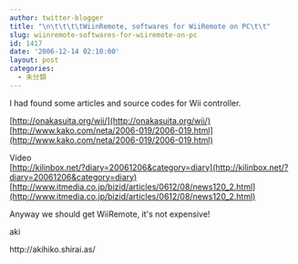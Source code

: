 ```yaml
---
author: twitter-blogger
title: "\n\t\t\t\tWiinRemote, softwares for WiiRemote on PC\t\t"
slug: wiinremote-softwares-for-wiiremote-on-pc
id: 1417
date: '2006-12-14 02:10:00'
layout: post
categories:
  - 未分類
---
```


I had found some articles and source codes for Wii controller.  

[http://onakasuita.org/wii/](http://onakasuita.org/wii/)  
[http://www.kako.com/neta/2006-019/2006-019.html](http://www.kako.com/neta/2006-019/2006-019.html)  

Video  
[http://kilinbox.net/?diary=20061206&category=diary](http://kilinbox.net/?diary=20061206&category=diary)  
[http://www.itmedia.co.jp/bizid/articles/0612/08/news120_2.html](http://www.itmedia.co.jp/bizid/articles/0612/08/news120_2.html)  

Anyway we should get WiiRemote, it's not expensive!  

aki

<div>http://akihiko.shirai.as/</div>